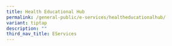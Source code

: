 ```yaml
---
title: Health Educational Hub
permalink: /general-public/e-services/healtheducationalhub/
variant: tiptap
description: ""
third_nav_title: EServices
---
```

